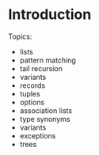 # Introduction

Topics:

* lists
* pattern matching
* tail recursion
* variants
* records
* tuples
* options
* association lists
* type synonyms
* variants
* exceptions
* trees
